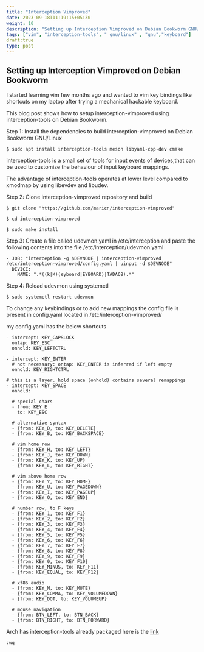 ```yaml
---
title: "Interception Vimproved"
date: 2023-09-18T11:19:15+05:30
weight: 10
description: "Setting up Interception Vimproved on Debian Bookworm GNU/Linux"
tags: ["vim", "interception-tools", " gnu/linux" , "gnu","keyboard"]
draft:true
type: post
---
```


## Setting up Interception Vimproved on  Debian Bookworm

I started learning vim few months ago and wanted to vim key bindings like shortcuts on my laptop after trying a mechanical hackable keyboard.

This blog post shows how to setup interception-vimproved using interception-tools on Debian Bookworm.

Step 1: Install the dependencies to build interception-vimproved on Debian Bookworm GNU/Linux
 
``` 
$ sudo apt install interception-tools meson libyaml-cpp-dev cmake 
```
interception-tools is a small set of tools for input events of devices,that can be used to customize the behaviour of input keyboard mappings.

The advantage of interception-tools operates at lower level compared to xmodmap by using libevdev and libudev.

Step 2: Clone interception-vimproved repository and build
```
$ git clone "https://github.com/maricn/interception-vimproved"

$ cd interception-vimproved

$ sudo make install
``` 

Step 3: Create a file called udevmon.yaml in /etc/interception and paste the following contents into the file /etc/interception/udevmon.yaml
``` 
- JOB: "interception -g $DEVNODE | interception-vimproved /etc/interception-vimproved/config.yaml | uinput -d $DEVNODE"
  DEVICE:
    NAME: ".*((k|K)(eyboard|EYBOARD)|TADA68).*"
``` 

Step 4: Reload udevmon using systemctl
``` 
$ sudo systemctl restart udevmon
``` 

To change any keybindings or to add new mappings the config file is present in config.yaml located in /etc/interception-vimproved/

my config.yaml has the below shortcuts
``` 
- intercept: KEY_CAPSLOCK
  ontap: KEY_ESC
  onhold: KEY_LEFTCTRL

- intercept: KEY_ENTER
  # not necessary: ontap: KEY_ENTER is inferred if left empty
  onhold: KEY_RIGHTCTRL

# this is a layer. hold space (onhold) contains several remappings
- intercept: KEY_SPACE
  onhold:

  # special chars
  - from: KEY_E
    to: KEY_ESC

  # alternative syntax
  - {from: KEY_D, to: KEY_DELETE}
  - {from: KEY_B, to: KEY_BACKSPACE}

  # vim home row
  - {from: KEY_H, to: KEY_LEFT}
  - {from: KEY_J, to: KEY_DOWN}
  - {from: KEY_K, to: KEY_UP}
  - {from: KEY_L, to: KEY_RIGHT}

  # vim above home row
  - {from: KEY_Y, to: KEY_HOME}
  - {from: KEY_U, to: KEY_PAGEDOWN}
  - {from: KEY_I, to: KEY_PAGEUP}
  - {from: KEY_O, to: KEY_END}

  # number row, to F keys
  - {from: KEY_1, to: KEY_F1}
  - {from: KEY_2, to: KEY_F2}
  - {from: KEY_3, to: KEY_F3}
  - {from: KEY_4, to: KEY_F4}
  - {from: KEY_5, to: KEY_F5}
  - {from: KEY_6, to: KEY_F6}
  - {from: KEY_7, to: KEY_F7}
  - {from: KEY_8, to: KEY_F8}
  - {from: KEY_9, to: KEY_F9}
  - {from: KEY_0, to: KEY_F10}
  - {from: KEY_MINUS, to: KEY_F11}
  - {from: KEY_EQUAL, to: KEY_F12}

  # xf86 audio
  - {from: KEY_M, to: KEY_MUTE}
  - {from: KEY_COMMA, to: KEY_VOLUMEDOWN}
  - {from: KEY_DOT, to: KEY_VOLUMEUP}

  # mouse navigation
  - {from: BTN_LEFT, to: BTN_BACK}
  - {from: BTN_RIGHT, to: BTN_FORWARD}
``` 

Arch has interception-tools already packaged here is the [link](https://wiki.archlinux.org/title/Interception-tools)
```
:wq
```

